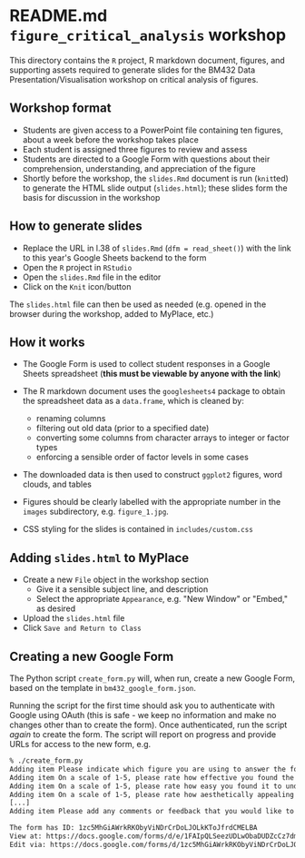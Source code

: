 # README.md `figure_critical_analysis` workshop

This directory contains the `R` project, R markdown document, figures, and supporting assets required to generate slides for the BM432 Data Presentation/Visualisation workshop on critical analysis of figures.

## Workshop format

- Students are given access to a PowerPoint file containing ten figures, about a week before the workshop takes place
- Each student is assigned three figures to review and assess
- Students are directed to a Google Form with questions about their comprehension, understanding, and appreciation of the figure
- Shortly before the workshop, the `slides.Rmd` document is run (`knit`ted) to generate the HTML slide output (`slides.html`); these slides form the basis for discussion in the workshop

## How to generate slides

- Replace the URL in l.38 of `slides.Rmd` (`dfm = read_sheet()`) with the link to this year's Google Sheets backend to the form
- Open the `R` project in `RStudio`
- Open the `slides.Rmd` file in the editor
- Click on the `Knit` icon/button

The `slides.html` file can then be used as needed (e.g. opened in the browser during the workshop, added to MyPlace, etc.)

## How it works

- The Google Form is used to collect student responses in a Google Sheets spreadsheet (**this must be viewable by anyone with the link**)
- The R markdown document uses the `googlesheets4` package to obtain the spreadsheet data as a `data.frame`, which is cleaned by:
  - renaming columns
  - filtering out old data (prior to a specified date)
  - converting some columns from character arrays to integer or factor types
  - enforcing a sensible order of factor levels in some cases
- The downloaded data is then used to construct `ggplot2` figures, word clouds, and tables

- Figures should be clearly labelled with the appropriate number in the `images` subdirectory, e.g. `figure_1.jpg`.

- CSS styling for the slides is contained in `includes/custom.css`

## Adding `slides.html` to MyPlace

- Create a new `File` object in the workshop section
  - Give it a sensible subject line, and description
  - Select the appropriate `Appearance`, e.g. "New Window" or "Embed," as desired
- Upload the `slides.html` file
- Click `Save and Return to Class`

## Creating a new Google Form

The Python script `create_form.py` will, when run, create a new Google Form, based on the template in `bm432_google_form.json`.

Running the script for the first time should ask you to authenticate with Google using OAuth (this is safe - we keep no information and make no changes other than to create the form). Once authenticated, run the script _again_ to create the form. The script will report on progress and provide URLs for access to the new form, e.g.

```bash
% ./create_form.py
Adding item Please indicate which figure you are using to answer the following questions. (You may analyse more than one figure, but please fill in a separate form for each figure.)
Adding item On a scale of 1-5, please rate how effective you found the data visualization in this figure.
Adding item On a scale of 1-5, please rate how easy you found it to understand this figure.
Adding item On a scale of 1-5, please rate how aesthetically appealing you found this figure.
[...]
Adding item Please add any comments or feedback that you would like to make about this data visualisation exercise. We particularly welcome suggestions for improvements.

The form has ID: 1zc5MhGiAWrkRKObyViNDrCrDoLJOLkKToJfrdCMELBA
View at: https://docs.google.com/forms/d/e/1FAIpQLSeezUDLwObaDUDZcCz7dmygfDcAsUNb21Ma4lEi-LvgPFwOBw/viewform
Edit via: https://docs.google.com/forms/d/1zc5MhGiAWrkRKObyViNDrCrDoLJOLkKToJfrdCMELBA/edit
```


